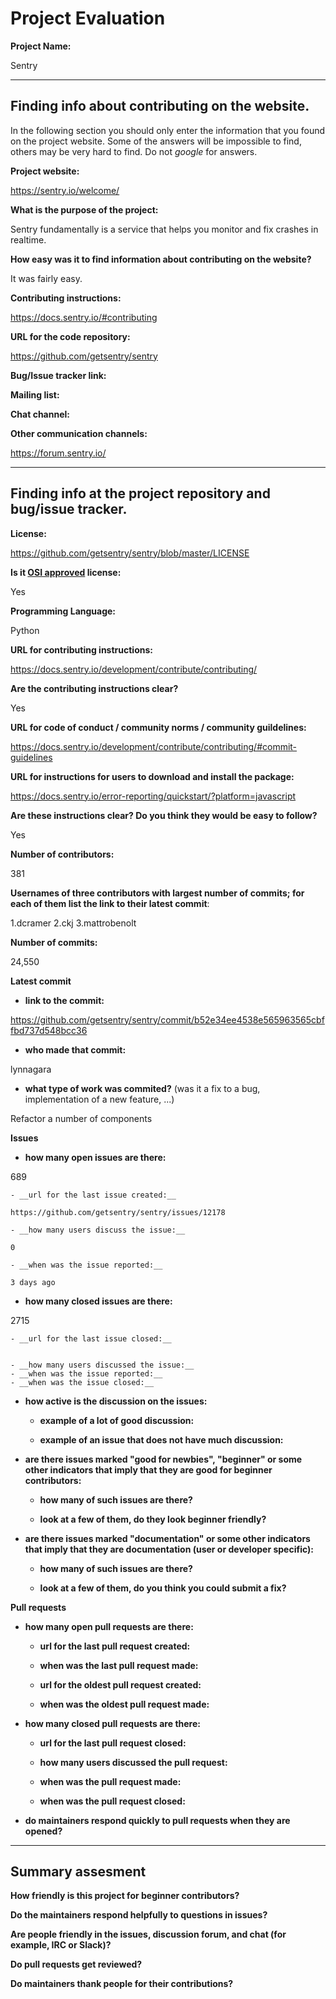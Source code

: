 # Project Evaluation 



__Project Name:__

Sentry

---

## Finding info about contributing on the website.

In the following section you should only enter the information that you
found on the project website. Some of the answers will be impossible to find, others
may be very hard to find. Do not _google_ for answers.

__Project website:__

https://sentry.io/welcome/

__What is the purpose of the project:__

Sentry fundamentally is a service that helps you monitor and fix crashes in realtime. 

__How easy was it to find information about contributing on the website?__

It was fairly easy.

__Contributing instructions:__

https://docs.sentry.io/#contributing

__URL for the code repository:__

https://github.com/getsentry/sentry

__Bug/Issue tracker link:__

__Mailing list:__

__Chat channel:__

__Other communication channels:__

https://forum.sentry.io/

---

## Finding info at the project repository and bug/issue tracker.

__License:__

https://github.com/getsentry/sentry/blob/master/LICENSE

__Is it [OSI approved](https://opensource.org/licenses/alphabetical) license:__

Yes

__Programming Language:__

Python

__URL for contributing instructions:__ 

https://docs.sentry.io/development/contribute/contributing/

__Are the contributing instructions clear?__ 

Yes

__URL for code of conduct / community norms / community guildelines:__

https://docs.sentry.io/development/contribute/contributing/#commit-guidelines

__URL for instructions for users to download and install the package:__

https://docs.sentry.io/error-reporting/quickstart/?platform=javascript

__Are these instructions clear? Do you think they would be easy to follow?__

Yes

__Number of contributors:__

381

__Usernames of three contributors with largest number of commits; for
each of them list the link to their latest commit__:

1.dcramer
2.ckj
3.mattrobenolt


__Number of commits:__

24,550

__Latest commit__

- __link to the commit:__

https://github.com/getsentry/sentry/commit/b52e34ee4538e565963565cbffbd737d548bcc36

- __who made that commit:__

lynnagara 

- __what type of work was commited?__ (was it a fix to a bug, implementation of a new feature, ...)

Refactor a number of components

__Issues__

- __how many open issues are there:__

689

    - __url for the last issue created:__
    
    https://github.com/getsentry/sentry/issues/12178

    - __how many users discuss the issue:__
    
    0
    
    - __when was the issue reported:__
    
    3 days ago

- __how many closed issues are there:__

2715

    - __url for the last issue closed:__
    
    
    - __how many users discussed the issue:__
    - __when was the issue reported:__
    - __when was the issue closed:__

- __how active is the discussion on the issues:__ 

    - __example of a lot of good discussion:__ 
    
    - __example of an issue that does not have much discussion:__



- __are there issues marked "good for newbies", "beginner" or some other indicators that imply that they are good for beginner contributors:__

    - __how many of such issues are there?__
    
    - __look at a few of them, do they look beginner friendly?__ 



- __are there issues marked "documentation" or some other indicators that imply that they are documentation (user or developer specific):__

    - __how many of such issues are there?__
    
    - __look at a few of them, do you think you could submit a fix?__ 



__Pull requests__

- __how many open pull requests are there:__

    - __url for the last pull request created:__
    
    - __when was the last pull request made:__

    - __url for the oldest pull request created:__
    
    - __when was the oldest pull request made:__

- __how many closed pull requests are there:__

    - __url for the last pull request closed:__
    
    - __how many users discussed the pull request:__
    
    - __when was the pull request made:__
    
    - __when was the pull request closed:__
    

- __do maintainers respond quickly to pull requests when they are opened?__ 





---


## Summary assesment
__How friendly is this project for beginner contributors?__


__Do the maintainers respond helpfully to questions in issues?__


__Are people friendly in the issues, discussion forum, and chat (for example, IRC or Slack)?__



__Do pull requests get reviewed?__



__Do maintainers thank people for their contributions?__



